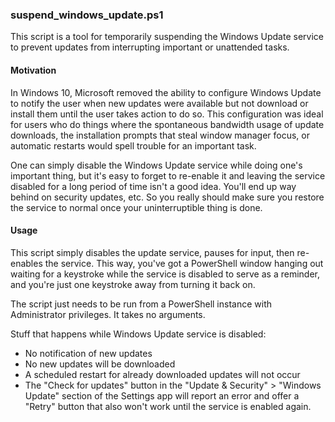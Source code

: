 ### suspend_windows_update.ps1

This script is a tool for temporarily suspending the Windows Update service to
prevent updates from interrupting important or unattended tasks.

#### Motivation

In Windows 10, Microsoft removed the ability to configure Windows Update to
notify the user when new updates were available but not download or install
them until the user takes action to do so. This configuration was ideal for
users who do things where the spontaneous bandwidth usage of update downloads,
the installation prompts that steal window manager focus, or automatic restarts
would spell trouble for an important task.

One can simply disable the Windows Update service while doing one's important
thing, but it's easy to forget to re-enable it and leaving the service disabled
for a long period of time isn't a good idea. You'll end up way behind on
security updates, etc. So you really should make sure you restore the service
to normal once your uninterruptible thing is done.

#### Usage

This script simply disables the update service, pauses for input, then
re-enables the service. This way, you've got a PowerShell window hanging out
waiting for a keystroke while the service is disabled to serve as a reminder,
and you're just one keystroke away from turning it back on.

The script just needs to be run from a PowerShell instance with Administrator
privileges. It takes no arguments.

Stuff that happens while Windows Update service is disabled:
 - No notification of new updates
 - No new updates will be downloaded
 - A scheduled restart for already downloaded updates will not occur
 - The "Check for updates" button in the "Update & Security" > "Windows
   Update" section of the Settings app will report an error and offer a
   "Retry" button that also won't work until the service is enabled again.
